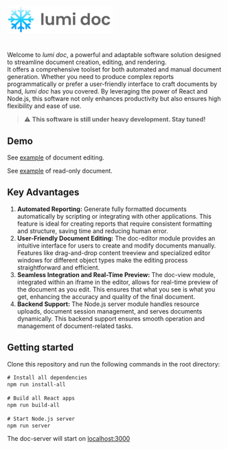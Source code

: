 <p align="left">
  <img height="64" src='demo/logo.png' />
</p>

#

Welcome to *lumi doc*, a powerful and adaptable software solution designed to streamline document creation, editing, and rendering.  
It offers a comprehensive toolset for both automated and manual document generation. Whether you need to produce complex reports programmatically or prefer a user-friendly interface to craft documents by hand, *lumi doc* has you covered. By leveraging the power of React and Node.js, this software not only enhances productivity but also ensures high flexibility and ease of use.

> ⚠️ <strong>This software is still under heavy development. Stay tuned!</strong>

## Demo

See [example](https://htmlpreview.github.io/?https://github.com/galuszkm/lumi-doc/blob/main/demo/editor/index.html) of document editing.

See [example](https://htmlpreview.github.io/?https://github.com/galuszkm/lumi-doc/blob/main/demo/document/index.html) of read-only document.


## Key Advantages

1. **Automated Reporting:** Generate fully formatted documents automatically by scripting or integrating with other applications. This feature is ideal for creating reports that require consistent formatting and structure, saving time and reducing human error.
2. **User-Friendly Document Editing:** The doc-editor module provides an intuitive interface for users to create and modify documents manually. Features like drag-and-drop content treeview and specialized editor windows for different object types make the editing process straightforward and efficient.
3. **Seamless Integration and Real-Time Preview:** The doc-view module, integrated within an iframe in the editor, allows for real-time preview of the document as you edit. This ensures that what you see is what you get, enhancing the accuracy and quality of the final document.
4. **Backend Support:** The Node.js server module handles resource uploads, document session management, and serves documents dynamically. This backend support ensures smooth operation and management of document-related tasks.

## Getting started

Clone this repository and run the following commands in the root directory:

```
# Install all dependencies
npm run install-all

# Build all React apps
npm run build-all

# Start Node.js server
npm run server
```

The doc-server will start on [localhost:3000](http://localhost:3000)